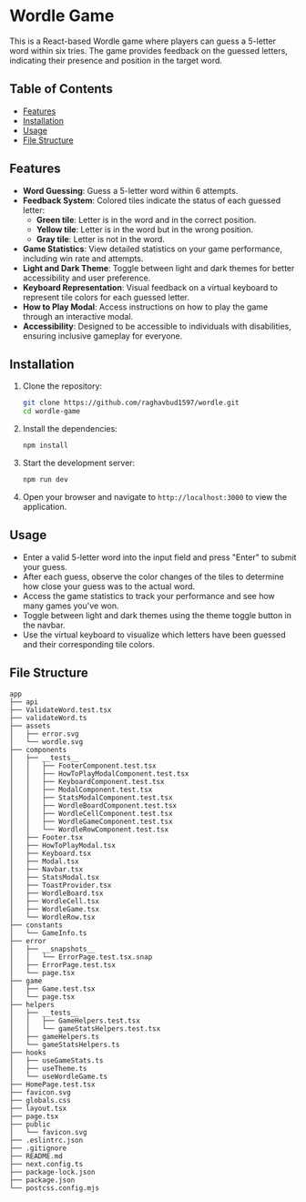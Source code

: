 # Wordle Game

This is a React-based Wordle game where players can guess a 5-letter word within six tries. The game provides feedback on the guessed letters, indicating their presence and position in the target word.

## Table of Contents

- [Features](#features)
- [Installation](#installation)
- [Usage](#usage)
- [File Structure](#file-structure)

## Features

- **Word Guessing**: Guess a 5-letter word within 6 attempts.
- **Feedback System**: Colored tiles indicate the status of each guessed letter:
  - **Green tile**: Letter is in the word and in the correct position.
  - **Yellow tile**: Letter is in the word but in the wrong position.
  - **Gray tile**: Letter is not in the word.
- **Game Statistics**: View detailed statistics on your game performance, including win rate and attempts.
- **Light and Dark Theme**: Toggle between light and dark themes for better accessibility and user preference.
- **Keyboard Representation**: Visual feedback on a virtual keyboard to represent tile colors for each guessed letter.
- **How to Play Modal**: Access instructions on how to play the game through an interactive modal.
- **Accessibility**: Designed to be accessible to individuals with disabilities, ensuring inclusive gameplay for everyone.

## Installation

1. Clone the repository:
   ```bash
   git clone https://github.com/raghavbud1597/wordle.git
   cd wordle-game
   ```

2. Install the dependencies:
   ```bash
   npm install
   ```

3. Start the development server:
   ```bash
   npm run dev
   ```

4. Open your browser and navigate to `http://localhost:3000` to view the application.

## Usage

- Enter a valid 5-letter word into the input field and press "Enter" to submit your guess.
- After each guess, observe the color changes of the tiles to determine how close your guess was to the actual word.
- Access the game statistics to track your performance and see how many games you've won.
- Toggle between light and dark themes using the theme toggle button in the navbar.
- Use the virtual keyboard to visualize which letters have been guessed and their corresponding tile colors.

## File Structure

```plaintext
app
├── api
├── ValidateWord.test.tsx
├── validateWord.ts
├── assets
│   ├── error.svg
│   └── wordle.svg
├── components
│   ├── __tests__
│   │   ├── FooterComponent.test.tsx
│   │   ├── HowToPlayModalComponent.test.tsx
│   │   ├── KeyboardComponent.test.tsx
│   │   ├── ModalComponent.test.tsx
│   │   ├── StatsModalComponent.test.tsx
│   │   ├── WordleBoardComponent.test.tsx
│   │   ├── WordleCellComponent.test.tsx
│   │   ├── WordleGameComponent.test.tsx
│   │   └── WordleRowComponent.test.tsx
│   ├── Footer.tsx
│   ├── HowToPlayModal.tsx
│   ├── Keyboard.tsx
│   ├── Modal.tsx
│   ├── Navbar.tsx
│   ├── StatsModal.tsx
│   ├── ToastProvider.tsx
│   ├── WordleBoard.tsx
│   ├── WordleCell.tsx
│   ├── WordleGame.tsx
│   └── WordleRow.tsx
├── constants
│   └── GameInfo.ts
├── error
│   ├── __snapshots__
│   │   └── ErrorPage.test.tsx.snap
│   ├── ErrorPage.test.tsx
│   └── page.tsx
├── game
│   ├── Game.test.tsx
│   └── page.tsx
├── helpers
│   ├── __tests__
│   │   ├── GameHelpers.test.tsx
│   │   └── gameStatsHelpers.test.tsx
│   ├── gameHelpers.ts
│   └── gameStatsHelpers.ts
├── hooks
│   ├── useGameStats.ts
│   ├── useTheme.ts
│   └── useWordleGame.ts
├── HomePage.test.tsx
├── favicon.svg
├── globals.css
├── layout.tsx
├── page.tsx
├── public
│   └── favicon.svg
├── .eslintrc.json
├── .gitignore
├── README.md
├── next.config.ts
├── package-lock.json
├── package.json
└── postcss.config.mjs
```